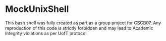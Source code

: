 # MockUnixShell

This bash shell was fully created as part as a group project for CSCB07. Any reproduction of this code is strictly forbidden and may lead to Academic Integrity violations as per UofT protocol.

